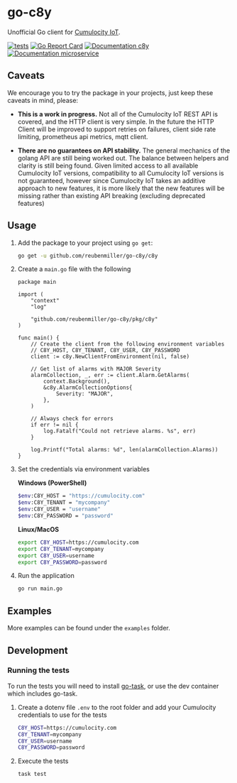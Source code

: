 # go-c8y

Unofficial Go client for [Cumulocity IoT](https://cumulocity.com/api/core/).

[![tests](https://github.com/reubenmiller/go-c8y/actions/workflows/main.yml/badge.svg)](https://github.com/reubenmiller/go-c8y/actions/workflows/main.yml)
[![Go Report Card](https://goreportcard.com/badge/github.com/reubenmiller/go-c8y)](https://goreportcard.com/report/github.com/reubenmiller/go-c8y)
[![Documentation c8y](https://godoc.org/github.com/reubenmiller/go-c8y/pkg/c8y?status.svg)](https://godoc.org/github.com/reubenmiller/go-c8y/pkg/c8y)
[![Documentation microservice ](https://godoc.org/github.com/reubenmiller/go-c8y/pkg/microservice?status.svg)](https://godoc.org/github.com/reubenmiller/go-c8y/pkg/microservice)

## Caveats

We encourage you to try the package in your projects, just keep these caveats in mind, please:

* **This is a work in progress.** Not all of the Cumulocity IoT REST API is covered, and the HTTP client is very simple. In the future the HTTP Client will be improved to support retries on failures, client side rate limiting, prometheus api metrics, mqtt client.

* **There are no guarantees on API stability.** The general mechanics of the golang API are still being worked out. The balance between helpers and clarity is still being found. Given limited access to all available Cumulocity IoT versions, compatibility to all Cumulocity IoT versions is not guaranteed, however since Cumulocity IoT takes an additive approach to new features, it is more likely that the new features will be missing rather than existing API breaking (excluding deprecated features)

## Usage

1. Add the package to your project using `go get`:

    ```sh
    go get -u github.com/reubenmiller/go-c8y/c8y
    ```

1. Create a `main.go` file with the following

    ```golang
    package main

    import (
        "context"
        "log"

        "github.com/reubenmiller/go-c8y/pkg/c8y"
    )

    func main() {
        // Create the client from the following environment variables
        // C8Y_HOST, C8Y_TENANT, C8Y_USER, C8Y_PASSWORD
        client := c8y.NewClientFromEnvironment(nil, false)

        // Get list of alarms with MAJOR Severity
        alarmCollection, _, err := client.Alarm.GetAlarms(
            context.Background(),
            &c8y.AlarmCollectionOptions{
                Severity: "MAJOR",
            },
        )

        // Always check for errors
        if err != nil {
            log.Fatalf("Could not retrieve alarms. %s", err)
        }

        log.Printf("Total alarms: %d", len(alarmCollection.Alarms))
    }
    ```

2. Set the credentials via environment variables

    **Windows (PowerShell)**

    ```sh
    $env:C8Y_HOST = "https://cumulocity.com"
    $env:C8Y_TENANT = "mycompany"
    $env:C8Y_USER = "username"
    $env:C8Y_PASSWORD = "password"
    ```

    **Linux/MacOS**

    ```sh
    export C8Y_HOST=https://cumulocity.com
    export C8Y_TENANT=mycompany
    export C8Y_USER=username
    export C8Y_PASSWORD=password
    ```

3. Run the application

    ```sh
    go run main.go
    ```

## Examples

More examples can be found under the `examples` folder.

## Development

### Running the tests

To run the tests you will need to install [go-task](https://taskfile.dev/installation/), or use the dev container which includes go-task.

1. Create a dotenv file `.env` to the root folder and add your Cumulocity credentials to use for the tests

    ```sh
    C8Y_HOST=https://cumulocity.com
    C8Y_TENANT=mycompany
    C8Y_USER=username
    C8Y_PASSWORD=password
    ```

2. Execute the tests

    ```sh
    task test
    ```
